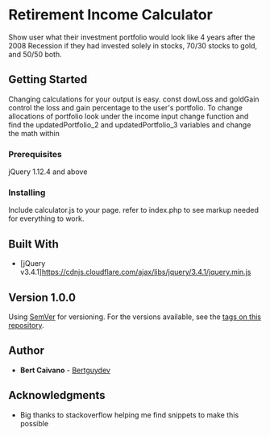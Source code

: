 # Retirement Income Calculator

Show user what their investment portfolio would look like 4 years after the 2008 Recession if they had invested solely in stocks, 70/30 stocks to gold, and 50/50 both.

## Getting Started

Changing calculations for your output is easy. const dowLoss and goldGain control the loss and gain percentage to the user's portfolio. To change allocations of portfolio look under the income input change function and find the updatedPortfolio_2 and updatedPortfolio_3 variables and change the math within

### Prerequisites

jQuery 1.12.4 and above


### Installing

Include calculator.js to your page. refer to index.php to see markup needed for everything to work.


## Built With

* [jQuery v3.4.1]https://cdnjs.cloudflare.com/ajax/libs/jquery/3.4.1/jquery.min.js

## Version 1.0.0

Using [SemVer](http://semver.org/) for versioning. For the versions available, see the [tags on this repository](https://github.com/your/project/tags).

## Author

* **Bert Caivano** - [Bertguydev](https://github.com/bertguydev)

## Acknowledgments

* Big thanks to stackoverflow helping me find snippets to make this possible

